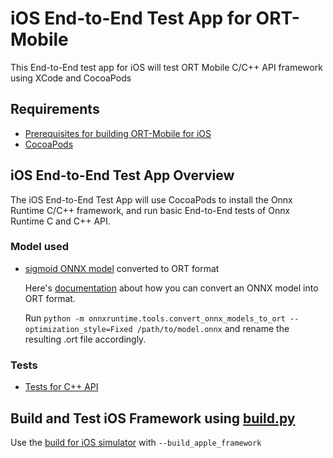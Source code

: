 # iOS End-to-End Test App for ORT-Mobile

This End-to-End test app for iOS will test ORT Mobile C/C++ API framework using XCode and CocoaPods

## Requirements

- [Prerequisites for building ORT-Mobile for iOS](https://onnxruntime.ai/docs/build/android-ios.html#prerequisites-1)
- [CocoaPods](https://cocoapods.org/)

## iOS End-to-End Test App Overview

The iOS End-to-End Test App will use CocoaPods to install the Onnx Runtime C/C++ framework, and run basic End-to-End tests of Onnx Runtime C and C++ API.

### Model used
- [sigmoid ONNX model](https://github.com/onnx/onnx/blob/f9b0cc99344869c246b8f4011b8586a39841284c/onnx/backend/test/data/node/test_sigmoid/model.onnx) converted to ORT format

    Here's [documentation](https://onnxruntime.ai/docs/reference/ort-format-models.html#convert-onnx-models-to-ort-format) about how you can convert an ONNX model into ORT format.

    Run `python -m onnxruntime.tools.convert_onnx_models_to_ort --optimization_style=Fixed /path/to/model.onnx` and rename the resulting .ort file accordingly.

### Tests
- [Tests for C++ API ](./ios_package_testUITests/ios_package_uitest_cpp_api.mm)

## Build and Test iOS Framework using [build.py](../../../../../tools/ci_build/build.py)

Use the [build for iOS simulator](https://onnxruntime.ai/docs/build/android-ios.html#cross-build-for-ios-simulator) with `--build_apple_framework`
